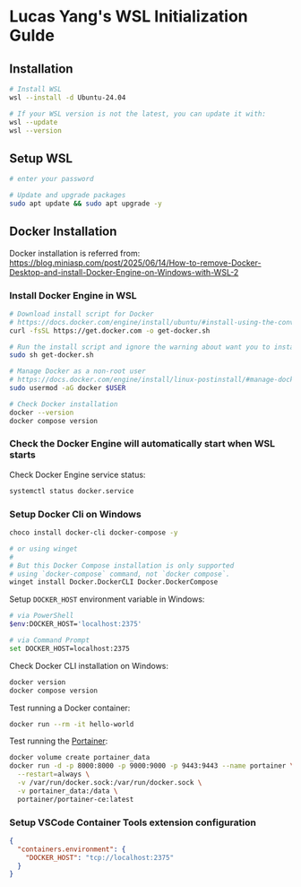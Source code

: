 # Lucas Yang's WSL Initialization Gulde

## Installation

```sh
# Install WSL
wsl --install -d Ubuntu-24.04

# If your WSL version is not the latest, you can update it with:
wsl --update
wsl --version
```

## Setup WSL

```sh
# enter your password

# Update and upgrade packages
sudo apt update && sudo apt upgrade -y
```

## Docker Installation

Docker installation is referred from: https://blog.miniasp.com/post/2025/06/14/How-to-remove-Docker-Desktop-and-install-Docker-Engine-on-Windows-with-WSL-2

### Install Docker Engine in WSL

```sh
# Download install script for Docker
# https://docs.docker.com/engine/install/ubuntu/#install-using-the-convenience-script
curl -fsSL https://get.docker.com -o get-docker.sh

# Run the install script and ignore the warning about want you to install Docker Desktop
sudo sh get-docker.sh

# Manage Docker as a non-root user
# https://docs.docker.com/engine/install/linux-postinstall/#manage-docker-as-a-non-root-user
sudo usermod -aG docker $USER

# Check Docker installation
docker --version
docker compose version
```

### Check the Docker Engine will automatically start when WSL starts

Check Docker Engine service status:

```sh
systemctl status docker.service
```

### Setup Docker Cli on Windows

```sh
choco install docker-cli docker-compose -y

# or using winget
#
# But this Docker Compose installation is only supported
# using `docker-compose` command, not `docker compose`.
winget install Docker.DockerCLI Docker.DockerCompose
```

Setup `DOCKER_HOST` environment variable in Windows:

```sh
# via PowerShell
$env:DOCKER_HOST='localhost:2375'

# via Command Prompt
set DOCKER_HOST=localhost:2375
```

Check Docker CLI installation on Windows:

```sh
docker version
docker compose version
```

Test running a Docker container:

```sh
docker run --rm -it hello-world
```

Test running the [Portainer](https://www.portainer.io/):

```sh
docker volume create portainer_data
docker run -d -p 8000:8000 -p 9000:9000 -p 9443:9443 --name portainer \
  --restart=always \
  -v /var/run/docker.sock:/var/run/docker.sock \
  -v portainer_data:/data \
  portainer/portainer-ce:latest
```

### Setup VSCode Container Tools extension configuration

```json
{
  "containers.environment": {
    "DOCKER_HOST": "tcp://localhost:2375"
  }
}
```
